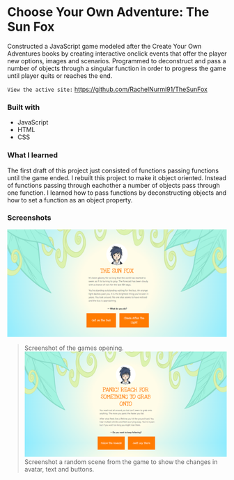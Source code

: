# Choose Your Own Adventure: The Sun Fox

Constructed a JavaScript game modeled after the Create Your Own Adventures books by creating interactive onclick events that offer the player new options, images and scenarios. 
Programmed to deconstruct and pass a number of objects through a singular function in order to progress the game until player quits or reaches the end.

`View the active site:` https://github.com/RachelNurmi91/TheSunFox

### Built with
- JavaScript
- HTML
- CSS

### What I learned
The first draft of this project just consisted of functions passing functions until the game ended. I rebuilt this project to make it object oriented. Instead of functions passing through eachother a number of objects pass through one function. I learned how to pass functions by deconstructing objects and how to set a function as an object property.

### Screenshots
![Game Screenshot](screenshots/SunFoxScreenShot.png)
> Screenshot of the games opening.
![Game Screenshot](screenshots/SunFoxScreenShot2.png)
> Screenshot a random scene from the game to show the changes in avatar, text and buttons.
